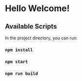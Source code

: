 # Hello Welcome!

## Available Scripts

In the project directory, you can run:

### `npm install`

### `npm start`

### `npm run build`
